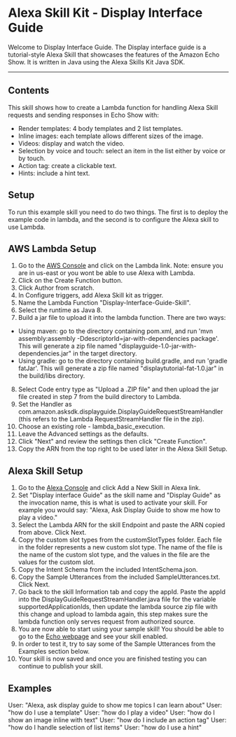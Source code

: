Alexa Skill Kit - Display Interface Guide
===================


Welcome to Display Interface Guide. The Display interface guide is a tutorial-style Alexa Skill that showcases the features of the Amazon Echo Show. It is written in Java using the Alexa Skills Kit Java SDK.

----------


Contents
-------------
This skill shows how to create a Lambda function for handling Alexa Skill requests and sending responses in Echo Show with:

- Render templates: 4 body templates and 2 list templates.
- Inline images: each template allows different sizes of the image.
- Videos: display and watch the video.
- Selection by voice and touch: select an item in the list either by voice or by touch.
- Action tag: create a clickable text.
- Hints: include a hint text.





Setup
-------------
To run this example skill you need to do two things. The first is to deploy the example code in lambda, and the second is to configure the Alexa skill to use Lambda.

AWS Lambda Setup
----------------------------
1. Go to the [AWS Console](https://aws.amazon.com/) and click on the Lambda link. Note: ensure you are in us-east or you wont be able to use Alexa with Lambda.
2. Click on the Create Function button.
3. Click Author from scratch.
4. In Configure triggers, add Alexa Skill kit as trigger.
5. Name the Lambda Function "Display-Interface-Guide-Skill".
6. Select the runtime as Java 8.
7. Build a jar file to upload it into the lambda function. There are two ways:
- Using maven: go to the directory containing pom.xml, and run 'mvn assembly:assembly -DdescriptorId=jar-with-dependencies package'. This will generate a zip file named "displayguide-1.0-jar-with-dependencies.jar" in the target directory. 
- Using gradle: go to the directory containing build.gradle,  and run 'gradle fatJar'. This will generate a zip file named "displaytutorial-fat-1.0.jar" in the build/libs directory.
8. Select Code entry type as "Upload a .ZIP file" and then upload the jar file created in step 7 from the build directory to Lambda.
9. Set the Handler as com.amazon.asksdk.displayguide.DisplayGuideRequestStreamHandler (this refers to the Lambda RequestStreamHandler file in the zip).
10. Choose an existing role - lambda_basic_execution.
11. Leave the Advanced settings as the defaults.
12. Click "Next" and review the settings then click "Create Function".
13. Copy the ARN from the top right to be used later in the Alexa Skill Setup.

Alexa Skill Setup
------------------------
1. Go to the [Alexa Console](https://developer.amazon.com) and click Add a New Skill in Alexa link.
2. Set "Display interface Guide" as the skill name and "Display Guide" as the invocation name, this is what is used to activate your skill. For example you would say: "Alexa, Ask Display Guide to show me how to play a video."
3. Select the Lambda ARN for the skill Endpoint and paste the ARN copied from above. Click Next.
4. Copy the custom slot types from the customSlotTypes folder. Each file in the folder represents a new custom slot type. The name of the file is the name of the custom slot type, and the values in the file are the values for the custom slot.
5. Copy the Intent Schema from the included IntentSchema.json.
6. Copy the Sample Utterances from the included SampleUtterances.txt. Click Next.
7. Go back to the skill Information tab and copy the appId. Paste the appId into the DisplayGuideRequestStreamHandler.java file for the variable supportedApplicationIds, then update the lambda source zip file with this change and upload to lambda again, this step makes sure the lambda function only serves request from authorized source.
8. You are now able to start using your sample skill! You should be able to go to the [Echo webpage](https://alexa.amazon.com/) and see your skill enabled.
9. In order to test it, try to say some of the Sample Utterances from the Examples section below.
10. Your skill is now saved and once you are finished testing you can continue to publish your skill.

Examples
--------------
User: "Alexa, ask display guide to show me topics I can learn about"
User: "how do I use a template"
User: "how do I play a video"
User: "how do I show an image inline with text"
User: "how do I include an action tag"
User: "how do I handle selection of list items"
User: "how do I use a hint"



